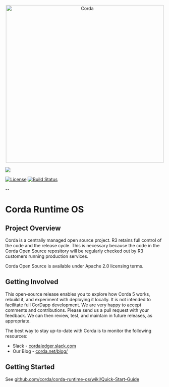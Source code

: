 <p align="center">
  <img src="https://www.corda.net/wp-content/themes/corda/assets/images/crda-logo-big.svg" alt="Corda" width="500">
</p>

<a href="https://ci-master.corda.r3cev.com/viewType.html?buildTypeId=Corda_CordaBuild&tab=buildTypeStatusDiv&guest=1">
    <img src="https://ci.corda. r3cev.com/app/rest/builds/buildType:Corda_CordaBuild/statusIcon"/>
</a> 

[![License](https://img.shields.io/badge/License-Apache%202.0-blue.svg)](https://opensource.org/licenses/Apache-2.0) [![Build Status](https://ci02.dev.r3.com/buildStatus/icon?job=Corda5%2Fcorda-runtime-os%2Frelease%252Fent%252F5.0)](https://ci02.dev.r3.com/job/Corda5/job/corda-runtime-os/job/release%252Fos%252F5.0/)

--

# Corda Runtime OS

<h2>Project Overview</h2>

Corda is a centrally managed open source project. R3 retains full control of the code and the release cycle. This is necessary because the code in the Corda Open Source repository will be regularly checked out by R3 customers running production services.

Corda Open Source is available under Apache 2.0 licensing terms.

<h2>Getting Involved</h2>

This open-source release enables you to explore how Corda 5 works, rebuild it, and experiment with deploying it locally. It is not intended to facilitate full CorDapp development. We are very happy to accept comments and contributions. Please send us a pull request with your feedback. We can then review, test, and maintain in future releases, as appropriate. 

The best way to stay up-to-date with Corda is to monitor the following resources: 

 * Slack - [cordaledger.slack.com](https://cordaledger.slack.com)
 * Our Blog - [corda.net/blog/](https://www.corda.net/blog/)
  
<h2>Getting Started</h2>

See [github.com/corda/corda-runtime-os/wiki/Quick-Start-Guide](https://github.com/corda/corda-runtime-os/wiki/Quick-Start-Guide)
